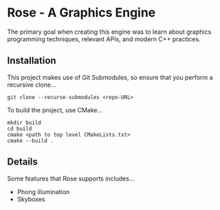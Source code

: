 # Rose - A Graphics Engine

The primary goal when creating this engine was to learn about graphics programming techniques, relevant APIs, and modern C++ practices.


## Installation

This project makes use of Git Submodules, so ensure that you perform a recursive clone...

```
git clone --recurse-submodules <repo-URL>
```

To build the project, use CMake...

```
mkdir build
cd build
cmake <path to top level CMakeLists.txt>
cmake --build .
```

## Details

Some features that Rose supports includes...

- Phong illumination
- Skyboxes

